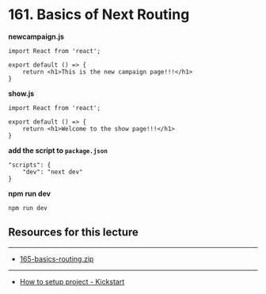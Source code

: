 # 161. Basics of Next Routing

**newcampaign.js**
```
import React from 'react';

export default () => {
    return <h1>This is the new campaign page!!!</h1>
}
```

**show.js**
```
import React from 'react';

export default () => {
    return <h1>Welcome to the show page!!!</h1>
}
```

**add the script to `package.json`**
```
"scripts": {
    "dev": "next dev"
}
```

**npm run dev**
```
npm run dev
```

##  Resources for this lecture

---

-   [165-basics-routing.zip](https://beatlesm.s3.us-west-1.amazonaws.com/ethereum-and-solidity-complete-developer-guide/165-basics-routing.zip)

---

-  [How to setup project - Kickstart](../setup-project-kickstart.md)